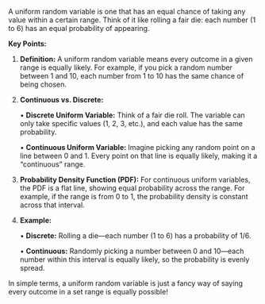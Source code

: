 A uniform random variable is one that has an equal chance of taking any value within a certain range. Think of it like rolling a fair die: each number (1 to 6) has an equal probability of appearing.

**Key Points:**

1. **Definition:** A uniform random variable means every outcome in a given range is equally likely. For example, if you pick a random number between 1 and 10, each number from 1 to 10 has the same chance of being chosen.

2. **Continuous vs. Discrete:**

	• **Discrete Uniform Variable:** Think of a fair die roll. The variable can only take specific values (1, 2, 3, etc.), and each value has the same probability.

	• **Continuous Uniform Variable:** Imagine picking any random point on a line between 0 and 1. Every point on that line is equally likely, making it a “continuous” range.

3. **Probability Density Function (PDF):** For continuous uniform variables, the PDF is a flat line, showing equal probability across the range. For example, if the range is from 0 to 1, the probability density is constant across that interval.

4. **Example:**

	• **Discrete:** Rolling a die—each number (1 to 6) has a probability of 1/6.

	• **Continuous:** Randomly picking a number between 0 and 10—each number within this interval is equally likely, so the probability is evenly spread.

  

In simple terms, a uniform random variable is just a fancy way of saying every outcome in a set range is equally possible!
